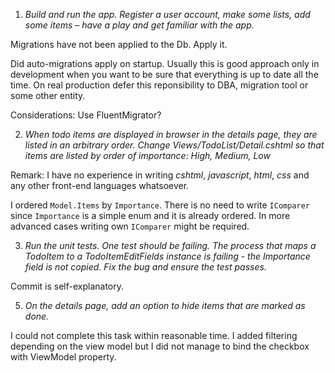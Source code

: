 1. _Build and run the app. Register a user account, make some lists, 
add some items – have a play and get familiar with the app._

Migrations have not been applied to the Db. Apply it.

Did auto-migrations apply on startup. Usually this is good approach only in development when you
want to be sure that everything is up to date all the time. On real production defer this reponsibility
to DBA, migration tool or some other entity.

Considerations: Use FluentMigrator?

2. _When todo items are displayed in browser in the details page, they are listed in an arbitrary order. 
Change Views/TodoList/Detail.cshtml so that items are listed by order of importance: High, Medium, Low_

Remark: I have no experience in writing _cshtml_, _javascript_, _html_, _css_ and any other front-end languages
whatsoever.

I ordered `Model.Items` by `Importance`. There is no need to write `IComparer` since `Importance` is a simple enum and
it is already ordered. In more advanced cases writing own `IComparer` might be required.

3. _Run the unit tests. One test should be failing. The process that maps a TodoItem to a TodoItemEditFields 
instance is failing - the Importance field is not copied. Fix the bug and ensure the test passes._

Commit is self-explanatory.

5. _On the details page, add an option to hide items that are marked as done._

I could not complete this task within reasonable time. I added filtering depending on the view model but I did not
manage to bind the checkbox with ViewModel property.
